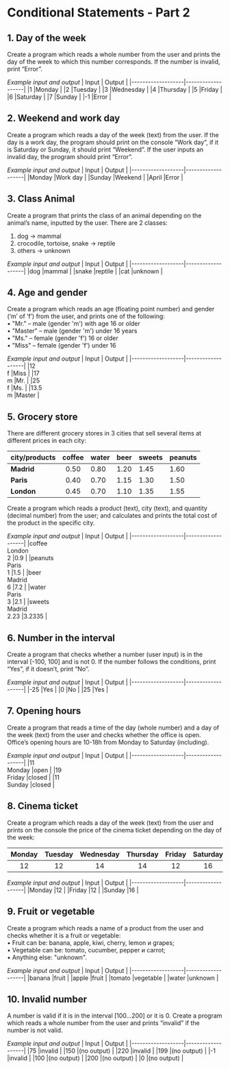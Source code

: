 # Conditional Statements - Part 2

## 1.	Day of the week
Create a program which reads a whole number from the user and prints the day of the week to which this number corresponds. If the number is invalid, print “Error”. 

*Example input and output*
|       Input       |      Output       |
|-------------------|-------------------|
|1                  |Monday         |
|2                  |Tuesday         |
|3                  |Wednesday         |
|4                  |Thursday         |
|5                  |Friday         |
|6                  |Saturday         |
|7                  |Sunday         |
|-1                  |Error         |



## 2.	Weekend and work day
Create a program which reads a day of the week (text) from the user. If the day is a work day, the program should print on the console “Work day”, if it is Saturday or Sunday, it should print “Weekend”. If the user inputs an invalid day, the program should print “Error”.

*Example input and output*
|       Input       |      Output       |
|-------------------|-------------------|
|Monday                  |Work day         |
|Sunday                  |Weekend         |
|April                  |Error         |




## 3.	Class Animal
Create a program that prints the class of an animal depending on the animal’s name, inputted by the user. There are 2 classes:  
1.	dog -> mammal  
2.	crocodile, tortoise, snake -> reptile  
3.	others -> unknown  

*Example input and output*
|       Input       |      Output       |
|-------------------|-------------------|
|dog                  |mammal         |
|snake                  |reptile         |
|cat                  |unknown         |



## 4.	Age and gender
Create a program which reads an age (floating point number) and gender (‘m’ of ‘f’) from the user, and prints one of the following:  
•	"Mr." – male (gender 'm') with age 16 or older  
•	"Master" – male (gender 'm') under 16 years  
•	"Ms." – female (gender 'f') 16 or older  
•	"Miss" – female (gender 'f') under 16  

*Example input and output*
|       Input       |      Output       |
|-------------------|-------------------|
|12<br>f                  |Miss         |
|17<br>m                  |Mr.         |
|25<br>f                  |Ms.         |
|13.5<br>m                  |Master         |




## 5.	Grocery store
There are different grocery stores in 3 cities that sell several items at different prices in each city:

|city/products   |__coffee__   |__water__   |__beer__   |__sweets__   |__peanuts__ |
|---|:-:|---|---|---|---|
|__Madrid__   |0.50   |0.80   |1.20   |1.45   |1.60 |
|__Paris__   |0.40   |0.70   |1.15   |1.30   |1.50 |
|__London__   |0.45   |0.70   |1.10   |1.35   |1.55 |


Create a program which reads a product (text), city (text), and quantity (decimal number) from the user; and calculates and prints the total cost of the product in the specific city.

*Example input and output*
|       Input       |      Output       |
|-------------------|-------------------|
|coffee<br>London<br>2                  |0.9         |
|peanuts<br>Paris<br>1                  |1.5         |
|beer<br>Madrid<br>6                  |7.2         |
|water<br>Paris<br>3                  |2.1         |
|sweets<br>Madrid<br>2.23                  |3.2335         |




## 6.	Number in the interval 
Create a program that checks whether a number (user input) is in the interval [-100, 100] and is not 0. If the number follows the conditions, print “Yes”, if it doesn’t, print “No”.

*Example input and output*
|       Input       |      Output       |
|-------------------|-------------------|
|-25                  |Yes         |
|0                  |No         |
|25                  |Yes         |



## 7.	Opening hours
Create a program that reads a time of the day (whole number) and a day of the week (text) from the user and checks whether the office is open. Office’s opening hours are 10-18h from Monday to Saturday (including). 

*Example input and output*
|       Input       |      Output       |
|-------------------|-------------------|
|11<br>Monday                  |open         |
|19<br>Friday                  |closed         |
|11<br>Sunday                  |closed         |



## 8.	Cinema ticket
Create a program which reads a day of the week (text) from the user and prints on the console the price of the cinema ticket depending on the day of the week:

| Monday | Tuesday | Wednesday | Thursday | Friday | Saturday | Sunday |
|  :---: |  :---:  |  :---:    |  :---:   |  :---: |  :---:   |  :---: |
|12      |12       |14         |14        |12      |16        |16      |

*Example input and output*
|       Input       |      Output       |
|-------------------|-------------------|
|Monday                  |12         |
|Friday                  |12         |
|Sunday                  |16         |



## 9.	Fruit or vegetable
Create a program which reads a name of a product from the user and checks whether it is a fruit or vegetable:  
•	Fruit can be:  banana, apple, kiwi, cherry, lemon и grapes;  
•	Vegetable can be:  tomato, cucumber, pepper и carrot;  
•	Anything else: "unknown".  

*Example input and output*
|       Input       |      Output       |
|-------------------|-------------------|
|banana                 |fruit         |
|apple                  |fruit         |
|tomato                  |vegetable         |
|water                  |unknown         |



## 10.	Invalid number
A number is valid if it is in the interval [100…200] or it is 0. Create a program which reads a whole number from the user and prints “invalid” if the number is not valid.

*Example input and output*
|       Input       |      Output       |
|-------------------|-------------------|
|75                 |invalid         |
|150                  |(no output)         |
|220                  |invalid         |
|199                  |(no output)         |
|-1                  |invalid        |
|100                  |(no output)         |
|200                  |(no output)         |
|0                  |(no output)         |


